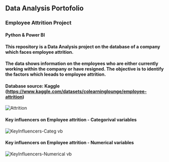 ## Data Analysis Portofolio
### Employee Attrition Project
#### Python & Power BI

#### This repository is a Data Analysis project on the database of a company which faces employee attrition. 
#### The data shows information on the employees who are either currently working within the company or have resigned. The objective is to identify the factors which leeads to employee attrition.
#### Database source: Kaggle (https://www.kaggle.com/datasets/colearninglounge/employee-attrition)
![Attrition](https://github.com/Lucia-Niculae/Portofolio/assets/145463695/bd6976df-dd9d-40ee-88e1-bb1866b5b5e4)
#### Key influencers on Employee attrition - Categorival variables
![KeyInfluencers-Categ vb](https://github.com/Lucia-Niculae/Portofolio/assets/145463695/fcffb66c-63c0-4ed0-9906-1fd27eb4d9cc)
#### Key influencers on Employee attrition - Numerical variables
![KeyInfluencers-Numerical vb](https://github.com/Lucia-Niculae/Portofolio/assets/145463695/0658ec8d-1774-4a8a-a8fa-d3671781ab20)

